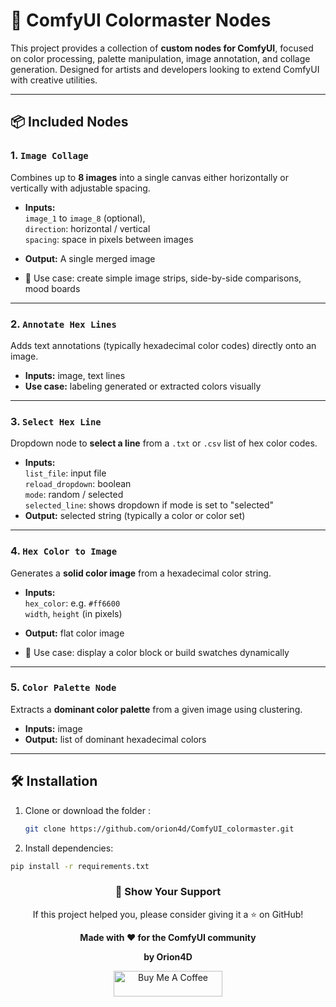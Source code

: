 # 🎨 ComfyUI Colormaster Nodes

This project provides a collection of **custom nodes for ComfyUI**, focused on color processing, palette manipulation, image annotation, and collage generation. Designed for artists and developers looking to extend ComfyUI with creative utilities.

---

## 📦 Included Nodes

### 1. `Image Collage`

Combines up to **8 images** into a single canvas either horizontally or vertically with adjustable spacing.

- **Inputs:**  
  `image_1` to `image_8` (optional),  
  `direction`: horizontal / vertical  
  `spacing`: space in pixels between images  

- **Output:** A single merged image  
- 🔧 Use case: create simple image strips, side-by-side comparisons, mood boards

---

### 2. `Annotate Hex Lines`

Adds text annotations (typically hexadecimal color codes) directly onto an image.

- **Inputs:** image, text lines
- **Use case:** labeling generated or extracted colors visually

---

### 3. `Select Hex Line`

Dropdown node to **select a line** from a `.txt` or `.csv` list of hex color codes.

- **Inputs:**  
  `list_file`: input file  
  `reload_dropdown`: boolean  
  `mode`: random / selected  
  `selected_line`: shows dropdown if mode is set to "selected"  
- **Output:** selected string (typically a color or color set)

---

### 4. `Hex Color to Image`

Generates a **solid color image** from a hexadecimal color string.

- **Inputs:**  
  `hex_color`: e.g. `#ff6600`  
  `width`, `height` (in pixels)

- **Output:** flat color image  
- 🎯 Use case: display a color block or build swatches dynamically

---

### 5. `Color Palette Node`

Extracts a **dominant color palette** from a given image using clustering.

- **Inputs:** image  
- **Output:** list of dominant hexadecimal colors

---

## 🛠️ Installation

1. Clone or download the folder
:
    ```bash
    git clone https://github.com/orion4d/ComfyUI_colormaster.git
    ```

4. Install dependencies:

```bash
pip install -r requirements.txt
```

<div align="center">

<h3>🌟 <strong>Show Your Support</strong></h3>

<p>If this project helped you, please consider giving it a ⭐ on GitHub!</p>

<p><strong>Made with ❤️ for the ComfyUI community</strong></p>

<p><strong>by Orion4D</strong></p>

<a href="https://ko-fi.com/orion4d">
<img src="https://ko-fi.com/img/githubbutton_sm.svg" alt="Buy Me A Coffee" height="41" width="174">
</a>

</div>

